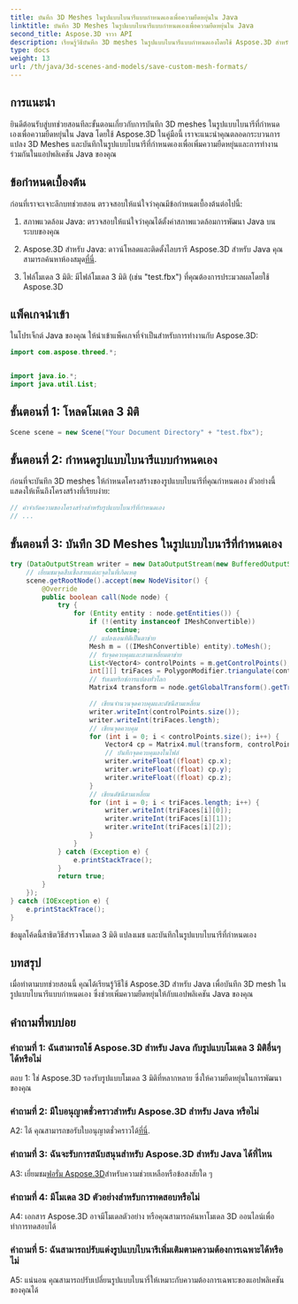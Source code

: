 ```yaml
---
title: บันทึก 3D Meshes ในรูปแบบไบนารีแบบกำหนดเองเพื่อความยืดหยุ่นใน Java
linktitle: บันทึก 3D Meshes ในรูปแบบไบนารีแบบกำหนดเองเพื่อความยืดหยุ่นใน Java
second_title: Aspose.3D จาวา API
description: เรียนรู้วิธีบันทึก 3D meshes ในรูปแบบไบนารีแบบกำหนดเองโดยใช้ Aspose.3D สำหรับ Java เพิ่มความยืดหยุ่นในแอปพลิเคชัน Java ด้วยบทช่วยสอนทีละขั้นตอนนี้
type: docs
weight: 13
url: /th/java/3d-scenes-and-models/save-custom-mesh-formats/
---
```

## การแนะนำ

ยินดีต้อนรับสู่บทช่วยสอนทีละขั้นตอนเกี่ยวกับการบันทึก 3D meshes ในรูปแบบไบนารีที่กำหนดเองเพื่อความยืดหยุ่นใน Java โดยใช้ Aspose.3D ในคู่มือนี้ เราจะแนะนำคุณตลอดกระบวนการแปลง 3D Meshes และบันทึกในรูปแบบไบนารีที่กำหนดเองเพื่อเพิ่มความยืดหยุ่นและการทำงานร่วมกันในแอปพลิเคชัน Java ของคุณ

## ข้อกำหนดเบื้องต้น

ก่อนที่เราจะเจาะลึกบทช่วยสอน ตรวจสอบให้แน่ใจว่าคุณมีข้อกำหนดเบื้องต้นต่อไปนี้:

1. สภาพแวดล้อม Java: ตรวจสอบให้แน่ใจว่าคุณได้ตั้งค่าสภาพแวดล้อมการพัฒนา Java บนระบบของคุณ

2.  Aspose.3D สำหรับ Java: ดาวน์โหลดและติดตั้งไลบรารี Aspose.3D สำหรับ Java คุณสามารถค้นหาห้องสมุด[ที่นี่](https://releases.aspose.com/3d/java/).

3. ไฟล์โมเดล 3 มิติ: มีไฟล์โมเดล 3 มิติ (เช่น "test.fbx") ที่คุณต้องการประมวลผลโดยใช้ Aspose.3D

## แพ็คเกจนำเข้า

ในโปรเจ็กต์ Java ของคุณ ให้นำเข้าแพ็คเกจที่จำเป็นสำหรับการทำงานกับ Aspose.3D:

```java
import com.aspose.threed.*;


import java.io.*;
import java.util.List;
```

## ขั้นตอนที่ 1: โหลดโมเดล 3 มิติ

```java
Scene scene = new Scene("Your Document Directory" + "test.fbx");
```

## ขั้นตอนที่ 2: กำหนดรูปแบบไบนารีแบบกำหนดเอง

ก่อนที่จะบันทึก 3D meshes ให้กำหนดโครงสร้างของรูปแบบไบนารีที่คุณกำหนดเอง ตัวอย่างนี้แสดงให้เห็นถึงโครงสร้างที่เรียบง่าย:

```java
// คำจำกัดความของโครงสร้างสำหรับรูปแบบไบนารีที่กำหนดเอง
// ...
```

## ขั้นตอนที่ 3: บันทึก 3D Meshes ในรูปแบบไบนารีที่กำหนดเอง

```java
try (DataOutputStream writer = new DataOutputStream(new BufferedOutputStream(new FileOutputStream("Your Document Directory" + "Save3DMeshesInCustomBinaryFormat_out")))) {
    // เยี่ยมชมจุดสืบเชื้อสายแต่ละจุดในที่เกิดเหตุ
    scene.getRootNode().accept(new NodeVisitor() {
        @Override
        public boolean call(Node node) {
            try {
                for (Entity entity : node.getEntities()) {
                    if (!(entity instanceof IMeshConvertible))
                        continue;
                    // แปลงเอนทิตีเป็นตาข่าย
                    Mesh m = ((IMeshConvertible) entity).toMesh();
                    // รับจุดควบคุมและสามเหลี่ยมตาข่าย
                    List<Vector4> controlPoints = m.getControlPoints();
                    int[][] triFaces = PolygonModifier.triangulate(controlPoints, m.getPolygons());
                    // รับเมทริกซ์การแปลงทั่วโลก
                    Matrix4 transform = node.getGlobalTransform().getTransformMatrix();

                    // เขียนจำนวนจุดควบคุมและดัชนีสามเหลี่ยม
                    writer.writeInt(controlPoints.size());
                    writer.writeInt(triFaces.length);
                    // เขียนจุดควบคุม
                    for (int i = 0; i < controlPoints.size(); i++) {
                        Vector4 cp = Matrix4.mul(transform, controlPoints.get(i));
                        // บันทึกจุดควบคุมลงในไฟล์
                        writer.writeFloat((float) cp.x);
                        writer.writeFloat((float) cp.y);
                        writer.writeFloat((float) cp.z);
                    }
                    // เขียนดัชนีสามเหลี่ยม
                    for (int i = 0; i < triFaces.length; i++) {
                        writer.writeInt(triFaces[i][0]);
                        writer.writeInt(triFaces[i][1]);
                        writer.writeInt(triFaces[i][2]);
                    }
                }
            } catch (Exception e) {
                e.printStackTrace();
            }
            return true;
        }
    });
} catch (IOException e) {
    e.printStackTrace();
}
```

ข้อมูลโค้ดนี้สาธิตวิธีสำรวจโมเดล 3 มิติ แปลงเมช และบันทึกในรูปแบบไบนารีที่กำหนดเอง

## บทสรุป

เมื่อทำตามบทช่วยสอนนี้ คุณได้เรียนรู้วิธีใช้ Aspose.3D สำหรับ Java เพื่อบันทึก 3D mesh ในรูปแบบไบนารีแบบกำหนดเอง ซึ่งช่วยเพิ่มความยืดหยุ่นให้กับแอปพลิเคชัน Java ของคุณ

## คำถามที่พบบ่อย

### คำถามที่ 1: ฉันสามารถใช้ Aspose.3D สำหรับ Java กับรูปแบบโมเดล 3 มิติอื่นๆ ได้หรือไม่

ตอบ 1: ใช่ Aspose.3D รองรับรูปแบบโมเดล 3 มิติที่หลากหลาย ซึ่งให้ความยืดหยุ่นในการพัฒนาของคุณ

### คำถามที่ 2: มีใบอนุญาตชั่วคราวสำหรับ Aspose.3D สำหรับ Java หรือไม่

 A2: ได้ คุณสามารถขอรับใบอนุญาตชั่วคราวได้[ที่นี่](https://purchase.aspose.com/temporary-license/).

### คำถามที่ 3: ฉันจะรับการสนับสนุนสำหรับ Aspose.3D สำหรับ Java ได้ที่ไหน

 A3: เยี่ยมชม[ฟอรั่ม Aspose.3D](https://forum.aspose.com/c/3d/18)สำหรับความช่วยเหลือหรือข้อสงสัยใด ๆ

### คำถามที่ 4: มีโมเดล 3D ตัวอย่างสำหรับการทดสอบหรือไม่

A4: เอกสาร Aspose.3D อาจมีโมเดลตัวอย่าง หรือคุณสามารถค้นหาโมเดล 3D ออนไลน์เพื่อทำการทดสอบได้

### คำถามที่ 5: ฉันสามารถปรับแต่งรูปแบบไบนารีเพิ่มเติมตามความต้องการเฉพาะได้หรือไม่

A5: แน่นอน คุณสามารถปรับเปลี่ยนรูปแบบไบนารี่ให้เหมาะกับความต้องการเฉพาะของแอปพลิเคชันของคุณได้